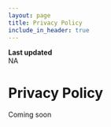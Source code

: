 ```yaml
---
layout: page
title: Privacy Policy
include_in_header: true
---
```


**Last updated**  
NA

# Privacy Policy
Coming soon